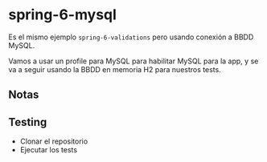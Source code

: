 # spring-6-mysql

Es el mismo ejemplo `spring-6-validations` pero usando conexión a BBDD MySQL.

Vamos a usar un profile para MySQL para habilitar MySQL para la app, y se va a seguir usando la BBDD en memoria H2 para nuestros tests.

## Notas

## Testing

- Clonar el repositorio
- Ejecutar los tests